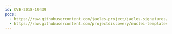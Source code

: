 ```yaml
---
id: CVE-2018-19439
pocs:
  - https://raw.githubusercontent.com/jaeles-project/jaeles-signatures/master/cves/oracle-sgd-xss-cve-2018-19439.yaml
  - https://raw.githubusercontent.com/projectdiscovery/nuclei-templates/master/cves/CVE-2018-19439.yaml
---
```

